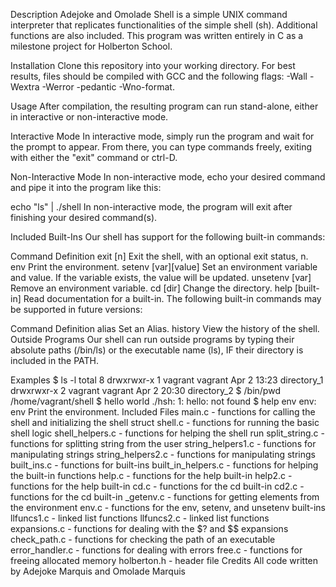 Description Adejoke and Omolade Shell is a simple UNIX command interpreter that replicates functionalities of the simple shell (sh). Additional functions are also included. This program was written entirely in C as a milestone project for Holberton School.

Installation Clone this repository into your working directory. For best results, files should be compiled with GCC and the following flags: -Wall -Wextra -Werror -pedantic -Wno-format.

Usage After compilation, the resulting program can run stand-alone, either in interactive or non-interactive mode.

Interactive Mode In interactive mode, simply run the program and wait for the prompt to appear. From there, you can type commands freely, exiting with either the "exit" command or ctrl-D.

Non-Interactive Mode In non-interactive mode, echo your desired command and pipe it into the program like this:

echo "ls" | ./shell In non-interactive mode, the program will exit after finishing your desired command(s).

Included Built-Ins Our shell has support for the following built-in commands:

Command Definition exit [n] Exit the shell, with an optional exit status, n. env Print the environment. setenv [var][value] Set an environment variable and value. If the variable exists, the value will be updated. unsetenv [var] Remove an environment variable. cd [dir] Change the directory. help [built-in] Read documentation for a built-in. The following built-in commands may be supported in future versions:

Command Definition alias Set an Alias. history View the history of the shell. Outside Programs Our shell can run outside programs by typing their absolute paths (/bin/ls) or the executable name (ls), IF their directory is included in the PATH.

Examples $ ls -l total 8 drwxrwxr-x 1 vagrant vagrant Apr 2 13:23 directory_1 drwxrwxr-x 2 vagrant vagrant Apr 2 20:30 directory_2 $ /bin/pwd /home/vagrant/shell $ hello world ./hsh: 1: hello: not found $ help env env: env Print the environment. Included Files main.c - functions for calling the shell and initializing the shell struct shell.c - functions for running the basic shell logic shell_helpers.c - functions for helping the shell run split_string.c - functions for splitting string from the user string_helpers1.c - functions for manipulating strings string_helpers2.c - functions for manipulating strings built_ins.c - functions for built-ins built_in_helpers.c - functions for helping the built-in functions help.c - functions for the help built-in help2.c - functions for the help built-in cd.c - functions for the cd built-in cd2.c - functions for the cd built-in _getenv.c - functions for getting elements from the environment env.c - functions for the env, setenv, and unsetenv built-ins llfuncs1.c - linked list functions llfuncs2.c - linked list functions expansions.c - functions for dealing with the $? and $$ expansions check_path.c - functions for checking the path of an executable error_handler.c - functions for dealing with errors free.c - functions for freeing allocated memory holberton.h - header file Credits All code written by Adejoke Marquis and Omolade Marquis
